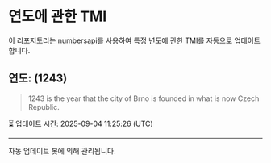 
# 연도에 관한 TMI

이 리포지토리는 numbersapi를 사용하여 특정 년도에 관한 TMI를 자동으로 업데이트합니다.

## 연도: (1243)
> 1243 is the year that the city of Brno is founded in what is now Czech Republic.

⏳ 업데이트 시간: 2025-09-04 11:25:26 (UTC)

---
자동 업데이트 봇에 의해 관리됩니다.

